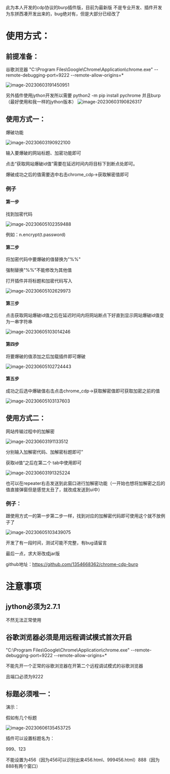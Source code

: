 此为本人开发的cdp协议的burp插件版，目前为最新版
不是专业开发、插件开发为东拼西凑开发出来的，bug绝对有，但是大部分已经改了

# 使用方式：

## 前提准备：

谷歌浏览器
"C:\Program Files\Google\Chrome\Application\chrome.exe" --remote-debugging-port=9222 --remote-allow-origins=*

![image-20230603191450951](http://weeesd22025ee9f4mniun.1winner.cn/8tTIE4Gipo/9yWbJd1Pi5/image-20230603191450951.png)

另外插件使用jython开发所以需要
python2 -m pip install pychrome
并且burp（最好使用和我一样的jython版本）
![image-20230603190826317](http://weeesd22025ee9f4mniun.1winner.cn/8tTIE4Gipo/9yWbJd1Pi5/image-20230603190826317.png)

## 使用方式一：

爆破功能

![image-20230603190922100](http://weeesd22025ee9f4mniun.1winner.cn/8tTIE4Gipo/9yWbJd1Pi5/image-20230603190922100.png)

输入要爆破的网站标题、加密功能即可

点击“获取网站爆破id值”需要在延迟时间内将目标下到断点处即可。

爆破成功之后的值需要选中右击chrome_cdp->获取解密值即可

### 例子

#### 第一步

找到加密代码

![image-20230605102359488](http://weeesd22025ee9f4mniun.1winner.cn/8tTIE4Gipo/9yWbJd1Pi5/image-20230605102359488.png)

例如：n.encrypt(t.password)

#### 第二步

将加密代码中要爆破的值替换为"%%"

强制替换"%%"不能修改为其他值

打开插件并将标题和加密代码写入

![image-20230605102629973](http://weeesd22025ee9f4mniun.1winner.cn/8tTIE4Gipo/9yWbJd1Pi5/image-20230605102629973.png)

#### 第三步

点击获取网站爆破id值之后在延迟时间内将网站断点下好直到显示网站爆破id值变为一串字符串

![image-20230605103014246](http://weeesd22025ee9f4mniun.1winner.cn/8tTIE4Gipo/9yWbJd1Pi5/image-20230605103014246.png)

#### 第四步

将要爆破的值添加之后加载插件即可爆破

![image-20230605102724443](http://weeesd22025ee9f4mniun.1winner.cn/8tTIE4Gipo/9yWbJd1Pi5/image-20230605102724443.png)

#### 第五步

成功之后选中爆破值右击点击chrome_cdp->获取解密值即可获取加密之前的值

![image-20230605103137603](http://weeesd22025ee9f4mniun.1winner.cn/8tTIE4Gipo/9yWbJd1Pi5/image-20230605103137603.png)

## 使用方式二：

网站传输过程中的加解密

![image-20230603191133512](http://weeesd22025ee9f4mniun.1winner.cn/8tTIE4Gipo/9yWbJd1Pi5/image-20230603191133512.png)

分别输入加解密代码、加解密标题即可”

获取id值“之后在第二个 tab中使用即可

![image-20230603191325224](http://weeesd22025ee9f4mniun.1winner.cn/8tTIE4Gipo/9yWbJd1Pi5/image-20230603191325224.png)

也可以在repeater右击发送到此窗口进行加解密功能（一开始也想将加解密之后的值直接弹窗但是感觉太丑了，就改成发送到ui中）

### 例子：

跟使用方式一的第一步第二步一样，找到对应的加解密代码即可使用这个就不放例子了

![image-20230605103439075](http://weeesd22025ee9f4mniun.1winner.cn/8tTIE4Gipo/9yWbJd1Pi5/image-20230605103439075.png)

开发了有一段时间，测试可能不完整，有bug请留言

最后一点，求大哥改成jar版

github地址：https://github.com/1354668362/chrome-cdp-burp

# 注意事项
## jython必须为2.7.1

不然无法正常使用

## 谷歌浏览器必须是用远程调试模式首次开启

"C:\Program Files\Google\Chrome\Application\chrome.exe" --remote-debugging-port=9222 --remote-allow-origins=*

不能先开一个正常的谷歌浏览器在开第二个远程调试模式的谷歌浏览器

且端口必须为9222

## 标题必须唯一：

演示：

假如有几个标题

![image-20230606135453725](http://weeesd22025ee9f4mniun.1winner.cn/8tTIE4Gipo/9yWbJd1Pi5/image-20230606135453725.png)

插件可以设置标题名为：

999、123

不能设置为456（因为456可以识别出来456.html、999456.html）888（因为888有两个窗口）
